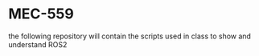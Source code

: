 # MEC-559
the following repository will contain the scripts used in class to show and understand ROS2
